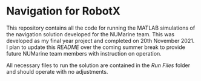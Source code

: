 # Navigation for RobotX

This repository contains all the code for running the MATLAB simulations of the navigation solution developed for the NUMarine team. This was developed as my final year project and completed on 20th November 2021. I plan to update this *README* over the coming summer break to provide future NUMarine team members with instruction on operation.

All necessary files to run the solution are contained in the *Run Files* folder and should operate with no adjustments.



